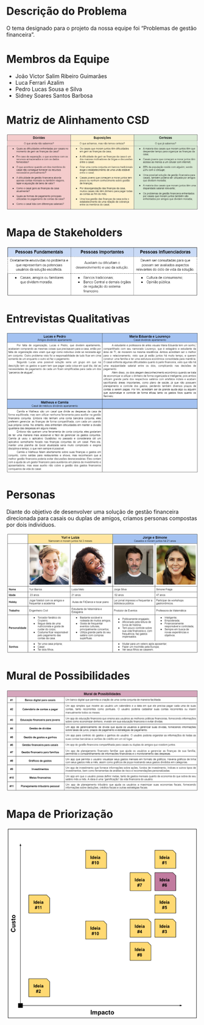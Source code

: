 # Descrição do Problema
O tema designado para o projeto da nossa equipe foi “Problemas de gestão financeira”.

# Membros da Equipe
* João Victor Salim Ribeiro Guimarães
* Luca Ferrari Azalim
* Pedro Lucas Sousa e Silva
* Sidney Soares Santos Barbosa

# Matriz de Alinhamento CSD

![image](imagens/matriz-alinhamento-csd.png)

# Mapa de Stakeholders

<p align="center">
    <img src="imagens/mapa-stakeholders.png">
</p>

# Entrevistas Qualitativas

![image](imagens/entrevistas_qualitativas.png)

# Personas

Diante do objetivo de desenvolver uma solução de gestão financeira direcionada para casais ou duplas de amigos, criamos personas compostas por dois indivíduos.

![image](imagens/personas.png)

# Mural de Possibilidades

![image](imagens/mural_possibilidades.png)

# Mapa de Priorização

<p align="center">
    <img src="imagens/mapa_priorizacao.png">
</p>